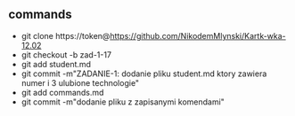 ## commands
 - git clone https://token@https://github.com/NikodemMlynski/Kartk-wka-12.02
 - git checkout -b zad-1-17
 - git add student.md
 - git commit -m"ZADANIE-1: dodanie pliku student.md ktory zawiera numer i 3 ulubione technologie"
 - git add commands.md
 - git commit -m"dodanie pliku z zapisanymi komendami"
 